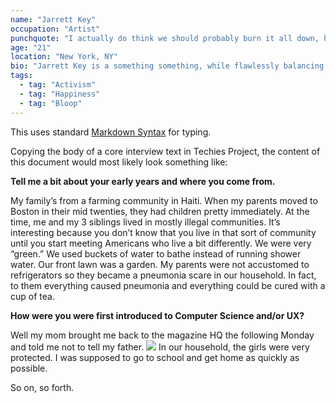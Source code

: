 ```yaml
---
name: "Jarrett Key"
occupation: "Artist"
punchquote: "I actually do think we should probably burn it all down, honestly. But I also think that it extends way past police brutality."
age: "21"
location: "New York, NY"
bio: "Jarrett Key is a something something, while flawlessly balancing x and y. Often, when bloops involved, he can floople the best of the dorples."
tags:
  - tag: "Activism"
  - tag: "Happiness"
  - tag: "Bloop"
---
```


This uses standard [Markdown Syntax](https://daringfireball.net/projects/markdown/syntax) for typing.

Copying the body of a core interview text in Techies Project, the content of this document would most likely look something like:

**Tell me a bit about your early years and where you come from.**

My family’s from a farming community in Haiti. When my parents moved to Boston in their mid twenties, they had children pretty immediately. At the time, me and my 3 siblings lived in mostly illegal communities. It’s interesting because you don’t know that you live in that sort of community until you start meeting Americans who live a bit differently. We were very “green.”
We used buckets of water to bathe instead of running shower water. Our front lawn was a garden. My parents were not accustomed to refrigerators so they became a pneumonia scare in our household. In fact, to them everything caused pneumonia and everything could be cured with a cup of tea.

**How were you were first introduced to Computer Science and/or UX?**

Well my mom brought me back to the magazine HQ the following Monday and told me not to tell my father.
<img src="http://payload343.cargocollective.com/1/18/580795/9173785/I-AM-new_1600_c.jpg" />
In our household, the girls were very protected. I was supposed to go to school and get home as quickly as possible.

So on, so forth.
